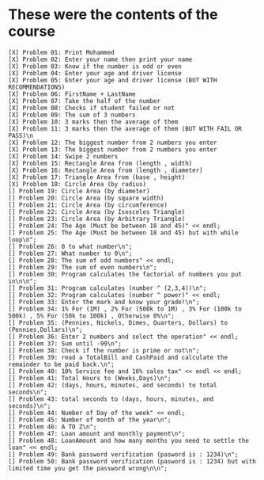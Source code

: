 # These were the contents of the course

    [X] Problem 01: Print Mohammed
    [X] Problem 02: Enter your name then print your name
    [X] Problem 03: Know if the number is odd or even
    [X] Problem 04: Enter your age and driver license
    [X] Problem 05: Enter your age and driver license (BUT WITH RECOMMENDATIONS)
    [X] Problem 06: FirstName + LastName
    [X] Problem 07: Take the half of the number
    [X] Problem 08: Checks if student failed or not
    [X] Problem 09: The sum of 3 numbers
    [X] Problem 10: 3 marks then the average of them
    [X] Problem 11: 3 marks then the average of them (BUT WITH FAIL OR PASS)\n
    [X] Problem 12: The biggest number from 2 numbers you enter
    [X] Problem 13: The biggest number from 2 numbers you enter
    [X] Problem 14: Swipe 2 numbers
    [X] Problem 15: Rectangle Area from (length , width)
    [X] Problem 16: Rectangle Area from (length , diameter)
    [X] Problem 17: Triangle Area from (base , height)
    [X] Problem 18: Circle Area (by radius)
    [] Problem 19: Circle Area (by diameter)
    [] Problem 20: Circle Area (by square width)
    [] Problem 21: Circle Area (by circumference)
    [] Problem 22: Circle Area (by Isosceles Triangle)
    [] Problem 23: Circle Area (by Arbitrary Triangle)
    [] Problem 24: The Age (Must be between 18 and 45)" << endl;
    [] Problem 25: The Age (Must be between 18 and 45) but with while loop\n";
    [] Problem 26: 0 to what number\n";
    [] Problem 27: What number to 0\n";
    [] Problem 28: The sum of odd numbers" << endl;
    [] Problem 29: The sum of even numbers\n";
    [] Problem 30: Program calculates the factorial of numbers you put in\n\n";
    [] Problem 31: Program calculates (number ^ (2,3,4))\n";
    [] Problem 32: Program calculates (number ^ power)" << endl;
    [] Problem 33: Enter the mark and know your grade!\n";
    [] Problem 34: 1% For (1M) , 2% For (500k to 1M) , 3% For (100k to 500k) , 5% For (50k to 100k) , Otherwise 0%\n";
    [] Problem 35: (Pennies, Nickels, Dimes, Quarters, Dollars) to (Pennies,Dollars)\n";
    [] Problem 36: Enter 2 numbers and select the operation" << endl;
    [] Problem 37: Sum until -99\n";
    [] Problem 38: Check if the number is prime or not\n";
    [] Problem 39: read a TotalBill and CashPaid and calculate the remainder to be paid back.\n";
    [] Problem 40: 10% Service fee and 16% sales tax" << endl << endl;
    [] Problem 41: Total Hours to (Weeks,Days)\n";
    [] Problem 42: (days, hours, minutes, and seconds) to total seconds\n";
    [] Problem 43: total seconds to (days, hours, minutes, and seconds)\n";
    [] Problem 44: Number of Day of the week" << endl;
    [] Problem 45: Number of month of the year\n";
    [] Problem 46: A TO Z\n";
    [] Problem 47: Loan amount and monthly payment\n";
    [] Problem 48: LoanAmount and how many months you need to settle the loan" << endl;
    [] Problem 49: Bank password verification (pasword is : 1234)\n";
    [] Problem 50: Bank password verification (pasword is : 1234) but with limited time you get the password wrong\n\n";

